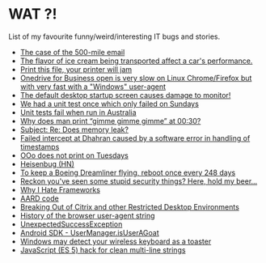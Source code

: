 # WAT ?!

List of my favourite funny/weird/interesting IT bugs and stories.


- [The case of the 500-mile email](http://www.ibiblio.org/harris/500milemail.html)
- [The flavor of ice cream being transported affect a car's performance.](https://www.snopes.com/autos/techno/icecream.asp)
- [Print this file, your printer will jam](https://nedbatchelder.com/blog/200811/print_this_file_your_printer_will_jam.html)
- [Onedrive for Business open is very slow on Linux Chrome/Firefox but with very fast with a "Windows" user-agent](https://answers.microsoft.com/en-us/msoffice/forum/msoffice_onedrivefb-mso_o365brs/onedrive-for-business-open-is-very-slow-on-linux/3d33dc1b-3cc3-4c24-9998-9ab96bad31fc)
- [The default desktop startup screen causes damage to monitor!](https://bugzilla.xfce.org/show_bug.cgi?id=12117)
- [We had a unit test once which only failed on Sundays](https://qntm.org/unit)
- [Unit tests fail when run in Australia](https://github.com/angular/angular.js/issues/5017)
- [Why does man print “gimme gimme gimme” at 00:30?](https://unix.stackexchange.com/questions/405783/why-does-man-print-gimme-gimme-gimme-at-0030)
- [Subject: Re: Does memory leak?
](https://groups.google.com/forum/message/raw?msg=comp.lang.ada/E9bNCvDQ12k/1tezW24ZxdAJ)
- [Failed intercept at Dhahran caused by a software error in handling of timestamps](https://en.wikipedia.org/wiki/MIM-104_Patriot#Failure_at_Dhahran)
- [OOo does not print on Tuesdays](https://bugs.launchpad.net/ubuntu/+source/cupsys/+bug/255161)
- [Heisenbug (HN)](https://news.ycombinator.com/item?id=16457688)
- [To keep a Boeing Dreamliner flying, reboot once every 248 days](https://www.engadget.com/amp/2015/05/01/boeing-787-dreamliner-software-bug/)
- [Reckon you've seen some stupid security things? Here, hold my beer...](https://www.troyhunt.com/reckon-youve-seen-some-stupid-security-things-here-hold-my-beer/)
- [Why I Hate Frameworks](http://discuss.joelonsoftware.com/default.asp?joel.3.219431.12)
- [AARD code](https://en.m.wikipedia.org/wiki/AARD_code)
- [Breaking Out of Citrix and other Restricted Desktop Environments](https://www.pentestpartners.com/security-blog/breaking-out-of-citrix-and-other-restricted-desktop-environments/)
- [History of the browser user-agent string](https://webaim.org/blog/user-agent-string-history/)
- [UnexpectedSuccessException](https://github.com/newcontext/rabbitmq-java-client/blob/1dcf5c4d4aae744dbfb08622778d9dc02ea38d23/test/src/com/rabbitmq/examples/TestMain.java#L301)
- [Android SDK - UserManager.isUserAGoat](https://developer.android.com/reference/android/os/UserManager#isuseragoat)
- [Windows may detect your wireless keyboard as a toaster](https://www.geek.com/apps/windows-may-detect-your-wireless-keyboard-as-a-toaster-1601260/)
- [JavaScript (ES 5) hack for clean multi-line strings](https://eli.thegreenplace.net/2013/11/09/javascript-es-5-hack-for-clean-multi-line-strings)
